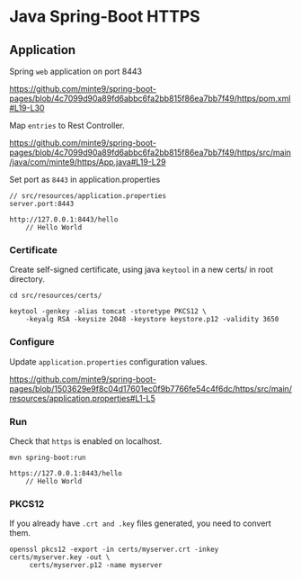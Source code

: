 # Java Spring-Boot HTTPS

## Application

Spring `web` application on port 8443

https://github.com/minte9/spring-boot-pages/blob/4c7099d90a89fd6abbc6fa2bb815f86ea7bb7f49/https/pom.xml#L19-L30

Map `entries` to Rest Controller.

https://github.com/minte9/spring-boot-pages/blob/4c7099d90a89fd6abbc6fa2bb815f86ea7bb7f49/https/src/main/java/com/minte9/https/App.java#L19-L29

Set port as `8443` in application.properties

~~~
// src/resources/application.properties
server.port:8443

http://127.0.0.1:8443/hello
    // Hello World
~~~


### Certificate

Create self-signed certificate, using java `keytool` in a new certs/ in root directory.

~~~
cd src/resources/certs/

keytool -genkey -alias tomcat -storetype PKCS12 \
    -keyalg RSA -keysize 2048 -keystore keystore.p12 -validity 3650
~~~

### Configure

Update `application.properties` configuration values.

https://github.com/minte9/spring-boot-pages/blob/1503629e9f8c04d17601ec0f9b7766fe54c4f6dc/https/src/main/resources/application.properties#L1-L5


### Run

Check that `https` is enabled on localhost.
~~~
mvn spring-boot:run

https://127.0.0.1:8443/hello
    // Hello World
~~~

### PKCS12

If you already have `.crt and .key` files generated, you need to convert them.
~~~
openssl pkcs12 -export -in certs/myserver.crt -inkey certs/myserver.key -out \
     certs/myserver.p12 -name myserver
~~~
